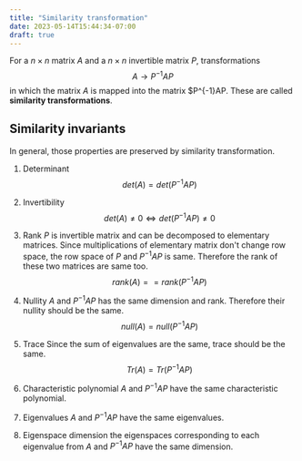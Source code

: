 ```yaml
---
title: "Similarity transformation"
date: 2023-05-14T15:44:34-07:00
draft: true
---
```


For a $n \times n$ matrix $A$ and a $n \times n$ invertible matrix $P$, transformations
$$
A \rightarrow P^{-1}AP
$$
in which the matrix $A$ is mapped into the matrix $P^{-1}AP. These are called **similarity transformations**.

## Similarity invariants
In general, those properties are preserved by similarity transformation.

1. Determinant
$$
det(A) = det(P^{-1}AP)
$$

2. Invertibility
$$
det(A) \neq 0 \Leftrightarrow det(P^{-1}AP) \neq 0
$$

3. Rank
$P$ is invertible matrix and can be decomposed to elementary matrices. Since multiplications of elementary matrix don't change row space, the row space of $P$ and $P^{-1}AP$ is same. Therefore the rank of these two matrices are same too. 
$$
rank(A) == rank(P^{-1}AP)
$$

4. Nullity
$A$ and $P^{-1}AP$ has the same dimension and rank. Therefore their nullity should be the same.
$$
null(A) = null(P^{-1}AP)
$$

5. Trace
Since the sum of eigenvalues are the same, trace should be the same.
$$
Tr(A) = Tr(P^{-1}AP)
$$

6. Characteristic polynomial
$A$ and $P^{-1}AP$ have the same characteristic polynomial.

7. Eigenvalues
$A$ and $P^{-1}AP$ have the same eigenvalues.

8. Eigenspace dimension
the eigenspaces corresponding to each eigenvalue from $A$ and $P^{-1}AP$ have the same dimension.


